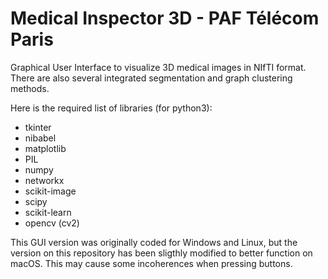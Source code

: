 # Medical Inspector 3D - PAF Télécom Paris
Graphical User Interface to visualize 3D medical images in NIfTI format. There are also several integrated segmentation and graph clustering methods.

Here is the required list of libraries (for python3):
- tkinter 
- nibabel
- matplotlib
- PIL
- numpy
- networkx
- scikit-image
- scipy
- scikit-learn
- opencv (cv2)

This GUI version was originally coded for Windows and Linux, but the version on this repository has been sligthly modified to better function on macOS. This may cause some incoherences when pressing buttons.

